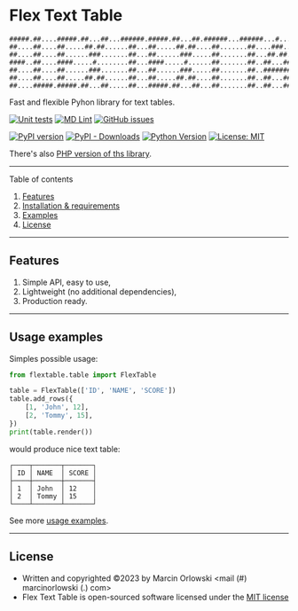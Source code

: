 # Flex Text Table

```ascii
#####.##....#####.##...##...######.#####.##...##.######...######...#....#####..##....#####
##....##....##.....##.##......##...##.....##.##....##.......##....###...##..##.##....##...
##....##....##......###.......##...##......###.....##.......##...##.##..##..##.##....##...
####..##....####.....#........##...####.....#......##.......##..##...##.#####..##....####.
##....##....##......###.......##...##......###.....##.......##..#######.##..##.##....##...
##....##....##.....##.##......##...##.....##.##....##.......##..##...##.##..##.##....##...
##....#####.#####.##...##.....##...#####.##...##...##.......##..##...##.#####..#####.#####
```

Fast and flexible Pyhon library for text tables.

[![Unit tests](https://github.com/MarcinOrlowski/python-flex-text-table/actions/workflows/unittests.yml/badge.svg?branch=master)](https://github.com/MarcinOrlowski/python-flex-text-table/actions/workflows/unittests.yml)
[![MD Lint](https://github.com/MarcinOrlowski/python-flex-text-table/actions/workflows/markdown.yml/badge.svg?branch=master)](https://github.com/MarcinOrlowski/python-flex-text-table/actions/workflows/markdown.yml)
[![GitHub issues](https://img.shields.io/github/issues/MarcinOrlowski/python-flex-text-table.svg)](https://github.com/MarcinOrlowski/python-flex-text-table/issues)

[![PyPI version](https://badge.fury.io/py/flex-text-table.svg)](https://badge.fury.io/py/flex-text-table)
[![PyPI - Downloads](https://img.shields.io/pypi/dm/flex-text-table?style=plastic)](https://pypi.org/project/flex-text-table/)
[![Python Version](https://img.shields.io/pypi/pyversions/flex-text-table.svg)](https://pypi.org/project/flex-text-table/)
[![License: MIT](https://img.shields.io/badge/License-MIT-green.svg)](https://opensource.org/licenses/MIT)

There's also [PHP version of ths library](https://github.com/MarcinOrlowski/php-text-table).

---

Table of contents

1. [Features](#features)
2. [Installation & requirements](docs/setup.md)
3. [Examples](docs/examples.md)
4. [License](#license)

---

## Features

1. Simple API, easy to use,
2. Lightweight (no additional dependencies),
3. Production ready.

---

## Usage examples

Simples possible usage:

```python
from flextable.table import FlexTable

table = FlexTable(['ID', 'NAME', 'SCORE'])
table.add_rows({
    [1, 'John', 12],
    [2, 'Tommy', 15],
})
print(table.render())
```

would produce nice text table:

```ascii
┌────┬───────┬───────┐
│ ID │ NAME  │ SCORE │
├────┼───────┼───────┤
│ 1  │ John  │ 12    │
│ 2  │ Tommy │ 15    │
└────┴───────┴───────┘
```

See more [usage examples](docs/examples.md).

---

## License

* Written and copyrighted &copy;2023 by Marcin Orlowski <mail (#) marcinorlowski (.) com>
* Flex Text Table is open-sourced software licensed under
  the [MIT license](http://opensource.org/licenses/MIT)

